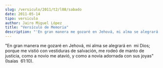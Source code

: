 ```yaml
---
slug: /versiculo/2011/t2/l08/sabado
date: 2011-05-14
tipo: versiculo
author: Jairo Miguel López
title: "Versículo de Memoria"
description: "'En gran manera me gozaré en Jehová, mi alma se alegrará en  mi Dios; porque  me vistió con vestiduras de salvación, me rodeó de manto de  justicia, como a  novio me atavió, y como a novia adornada con sus joyas' (Isaías  61:10)."
---
```


"En gran manera me gozaré en Jehová, mi alma se alegrará en  mi Dios; porque me vistió con vestiduras de salvación, me rodeó de manto de  justicia, como a novio me atavió, y como a novia adornada con sus joyas" (Isaías  61:10).
